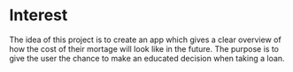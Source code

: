 # Interest
The idea of this project is to create an app which gives a clear overview of how the cost of their mortage will look like in the future. The purpose is to give the user the chance to make an educated decision when taking a loan.
